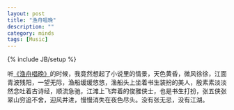 ```yaml
---
layout: post
title: "渔舟唱晚"
description: ""
category: minds
tags: [Music]
---
```

{% include JB/setup %}

听[《渔舟唱晚》](http://douban.fm/song/349841gbf40)的时候，我竟然想起了小说里的情景，天色黄昏，微风徐徐，江面青波残阳，一望无际，渔船缓缓悠悠，渔船头上坐着书生装扮的美人，殷素素淡淡然念吐着古诗经，顺流急驰，江滩上飞奔着的俊雅侠士，也是书生打扮，张五侠张翠山穷追不舍，迎风并进，慢慢消失在夜色尽头。没有张无忌，没有江湖。
